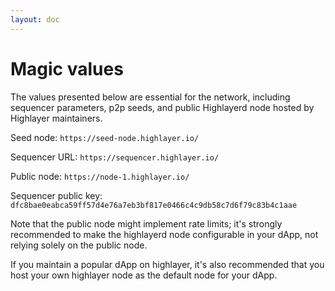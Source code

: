 ```yaml
---
layout: doc
---
```


# Magic values

The values presented below are essential for the network, including sequencer parameters, p2p seeds, and public Highlayerd node hosted by Highlayer maintainers.

Seed node: `https://seed-node.highlayer.io/`

Sequencer URL: `https://sequencer.highlayer.io/`

Public node: `https://node-1.highlayer.io/`

Sequencer public key: `dfc8bae0eabca59ff57d4e76a7eb3bf817e0466c4c9db58c7d6f79c83b4c1aae`

Note that the public node might implement rate limits; it's strongly recommended to make the highlayerd node configurable in your dApp, not relying solely on the public node.

If you maintain a popular dApp on highlayer, it's also recommended that you host your own highlayer node as the default node for your dApp.
